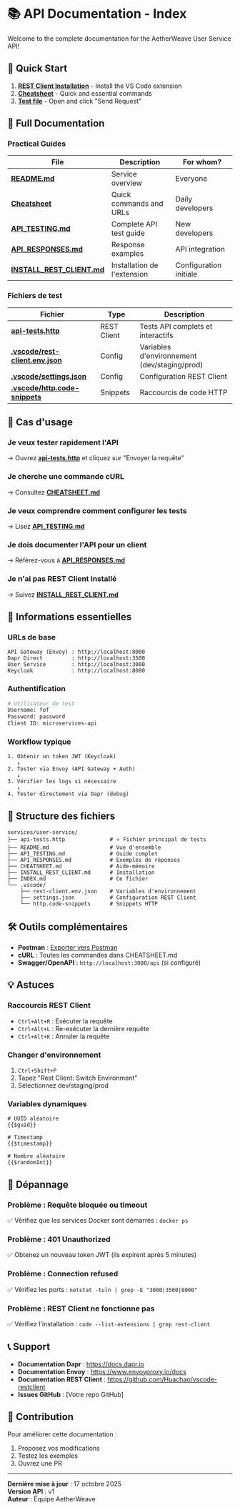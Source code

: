 # 📚 API Documentation - Index

Welcome to the complete documentation for the AetherWeave User Service API!

## 🚀 Quick Start

1. **[REST Client Installation](INSTALL_REST_CLIENT.md)** - Install the VS Code extension
2. **[Cheatsheet](CHEATSHEET.md)** - Quick and essential commands
3. **[Test file](api-tests.http)** - Open and click "Send Request"

## 📖 Full Documentation

### Practical Guides

| File | Description | For whom? |
|---------|-------------|-----------|
| **[README.md](README.md)** | Service overview | Everyone |
| **[Cheatsheet](CHEATSHEET.md)** | Quick commands and URLs | Daily developers |
| **[API_TESTING.md](API_TESTING.md)** | Complete API test guide | New developers |
| **[API_RESPONSES.md](API_RESPONSES.md)** | Response examples | API integration |
| **[INSTALL_REST_CLIENT.md](INSTALL_REST_CLIENT.md)** | Installation de l'extension | Configuration initiale |

### Fichiers de test

| Fichier | Type | Description |
|---------|------|-------------|
| **[api-tests.http](api-tests.http)** | REST Client | Tests API complets et interactifs |
| **[.vscode/rest-client.env.json](.vscode/rest-client.env.json)** | Config | Variables d'environnement (dev/staging/prod) |
| **[.vscode/settings.json](.vscode/settings.json)** | Config | Configuration REST Client |
| **[.vscode/http.code-snippets](.vscode/http.code-snippets)** | Snippets | Raccourcis de code HTTP |

## 🎯 Cas d'usage

### Je veux tester rapidement l'API
→ Ouvrez **[api-tests.http](api-tests.http)** et cliquez sur "Envoyer la requête"

### Je cherche une commande cURL
→ Consultez **[CHEATSHEET.md](CHEATSHEET.md)**

### Je veux comprendre comment configurer les tests
→ Lisez **[API_TESTING.md](API_TESTING.md)**

### Je dois documenter l'API pour un client
→ Référez-vous à **[API_RESPONSES.md](API_RESPONSES.md)**

### Je n'ai pas REST Client installé
→ Suivez **[INSTALL_REST_CLIENT.md](INSTALL_REST_CLIENT.md)**

## 🔑 Informations essentielles

### URLs de base

```
API Gateway (Envoy) : http://localhost:8000
Dapr Direct         : http://localhost:3500
User Service        : http://localhost:3000
Keycloak            : http://localhost:8080
```

### Authentification

```bash
# Utilisateur de test
Username: fof
Password: password
Client ID: microservices-api
```

### Workflow typique

```
1. Obtenir un token JWT (Keycloak)
   ↓
2. Tester via Envoy (API Gateway + Auth)
   ↓
3. Vérifier les logs si nécessaire
   ↓
4. Tester directement via Dapr (debug)
```

## 📁 Structure des fichiers

```
services/user-service/
├── api-tests.http              # ⭐ Fichier principal de tests
├── README.md                   # Vue d'ensemble
├── API_TESTING.md              # Guide complet
├── API_RESPONSES.md            # Exemples de réponses
├── CHEATSHEET.md               # Aide-mémoire
├── INSTALL_REST_CLIENT.md      # Installation
├── INDEX.md                    # Ce fichier
└── .vscode/
    ├── rest-client.env.json    # Variables d'environnement
    ├── settings.json           # Configuration REST Client
    └── http.code-snippets      # Snippets HTTP
```

## 🛠️ Outils complémentaires

- **Postman** : [Exporter vers Postman](https://learning.postman.com/docs/getting-started/importing-and-exporting-data/)
- **cURL** : Toutes les commandes dans CHEATSHEET.md
- **Swagger/OpenAPI** : `http://localhost:3000/api` (si configuré)

## 💡 Astuces

### Raccourcis REST Client
- `Ctrl+Alt+R` : Exécuter la requête
- `Ctrl+Alt+L` : Re-exécuter la dernière requête
- `Ctrl+Alt+K` : Annuler la requête

### Changer d'environnement
1. `Ctrl+Shift+P`
2. Tapez "Rest Client: Switch Environment"
3. Sélectionnez dev/staging/prod

### Variables dynamiques
```http
# UUID aléatoire
{{$guid}}

# Timestamp
{{$timestamp}}

# Nombre aléatoire
{{$randomInt}}
```

## 🐛 Dépannage

### Problème : Requête bloquée ou timeout
✅ Vérifiez que les services Docker sont démarrés : `docker ps`

### Problème : 401 Unauthorized
✅ Obtenez un nouveau token JWT (ils expirent après 5 minutes)

### Problème : Connection refused
✅ Vérifiez les ports : `netstat -tuln | grep -E "3000|3500|8000"`

### Problème : REST Client ne fonctionne pas
✅ Vérifiez l'installation : `code --list-extensions | grep rest-client`

## 📞 Support

- **Documentation Dapr** : https://docs.dapr.io
- **Documentation Envoy** : https://www.envoyproxy.io/docs
- **Documentation REST Client** : https://github.com/Huachao/vscode-restclient
- **Issues GitHub** : [Votre repo GitHub]

## 📝 Contribution

Pour améliorer cette documentation :
1. Proposez vos modifications
2. Testez les exemples
3. Ouvrez une PR

---

**Dernière mise à jour** : 17 octobre 2025  
**Version API** : v1  
**Auteur** : Équipe AetherWeave

